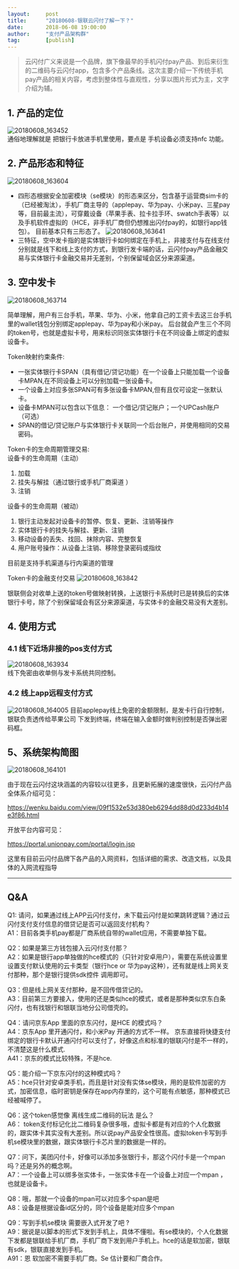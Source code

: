 ```yaml
---                                                                         
layout:     post                                            
title:      "20180608-银联云闪付了解一下？"                                                                           
date:       2018-06-08 19:00:00                                                                           
author:     "支付产品架构群"                                      
tag:		[publish]                                
--- 
```



> 云闪付广义来说是一个品牌，旗下像最早的手机闪付pay产品、到后来衍生的二维码与云闪付app，包含多个产品条线。这次主要介绍一下传统手机pay产品的相关内容，考虑到整体性与直观性，分享以图片形式为主，文字介绍为辅。  

## 1. 产品的定位  

![20180608_163452](http://static.cocolian.org/img/20180608_163452.png)  
通俗地理解就是 把银行卡放进手机里使用，要点是 手机设备必须支持nfc 功能。

## 2. 产品形态和特征

![20180608_163604](http://static.cocolian.org/img/20180608_163604.png)  

- 四形态根据安全加密模块（se模块）的形态来区分，包含基于运营商sim卡的（已经被淘汰），手机厂商主导的（applepay、华为pay、小米pay、三星pay等，目前最主流），可穿戴设备（苹果手表、拉卡拉手环、swatch手表等）以及手机软件虚拟的（HCE，非手机厂商但仍想推出闪付pay的，如银行app钱包）。 目前基本只有三形态了。
![20180608_163641](http://static.cocolian.org/img/20180608_163641.png)  
- 三特征，空中发卡指的是实体银行卡如何绑定在手机上，非接支付与在线支付分别就是线下和线上支付的方式，到银行发卡端的话，云闪付pay产品金融交易与实体银行卡金融交易并无差别，个别保留域会区分来源渠道。

## 3. 空中发卡

![20180608_163714](http://static.cocolian.org/img/20180608_163714.png)

简单理解，用户有三台手机，苹果、华为、小米，他拿自己的工资卡去这三台手机里的wallet钱包分别绑定applepay、华为pay和小米pay。 后台就会产生三个不同的token号，也就是虚拟卡号，用来标识同张实体银行卡在不同设备上绑定的虚拟设备卡。

Token映射约束条件:  
- 一张实体银行卡SPAN（具有借记/贷记功能）在一个设备上只能加载一个设备卡MPAN,在不同设备上可以分别加载一张设备卡。  
- 一个设备上对应多张SPAN可有多张设备卡MPAN,但有且仅可设定一张默认卡。  
- 设备卡MPAN可以包含以下信息： 一个借记/贷记账户；一个UPCash账户（可选） 
- SPAN的借记/贷记账户与实体银行卡关联同一个后台账户，并使用相同的交易密码。

Token卡的生命周期管理交易:  
设备卡的生命周期（主动）  
1. 加载  
2. 挂失与解挂（通过银行或手机厂商渠道  ）
3. 注销   

设备卡的生命周期（被动）  
1. 银行主动发起对设备卡的暂停、恢复、更新、注销等操作    
2. 实体银行卡的挂失与解挂、更新、注销    
3. 移动设备的丢失、找回、抹除内容、完整恢复    
4. 用户账号操作：从设备上注销、移除登录密码或指纹   

目前是支持手机渠道与行内渠道的管理

Token卡的金融支付交易
![20180608_163842](http://static.cocolian.org/img/20180608_163842.png)

银联侧会对收单上送的token号做映射转换，上送银行卡系统时已是转换后的实体银行卡号，除了个别保留域会有区分来源渠道，与实体卡的金融交易没有大差别。

## 4. 使用方式
### 4.1 线下近场非接的pos支付方式  

![20180608_163934](http://static.cocolian.org/img/20180608_163934.png)  
线下免密由收单侧与发卡系统共同控制。

### 4.2 线上app远程支付方式  

![20180608_164005](http://static.cocolian.org/img/20180608_164005.png)
目前applepay线上免密的金额限制，是发卡行自行控制，银联负责透传给苹果公司 下发到终端，终端在输入金额时做判别控制是否弹出密码框。

## 5、系统架构简图

![20180608_164101](http://static.cocolian.org/img/20180608_164101.png)

由于现在云闪付这块涵盖的内容较以往更多，且更新拓展的速度很快，云闪付产品全体系介绍可见：

https://wenku.baidu.com/view/09f1532e53d380eb6294dd88d0d233d4b14e3f86.html

开放平台内容可见：

https://portal.unionpay.com/portal/login.jsp

这里有目前云闪付品牌下各产品的入网资料，包括详细的需求、改造文档，以及具体的入网流程指导

---

## Q&A

Q1: 请问，如果通过线上APP云闪付支付，未下载云闪付是如果跳转逻辑？通过云闪付支付支付信息的借贷记是否可以返回支付机构？   
A1：目前各类手机pay都是厂商系统自带的wallet应用，不需要单独下载。

Q2：如果是第三方钱包接入云闪付支付那？  
A2：如果是银行app单独做的hce模式的（只针对安卓用户），需要在系统设置里设置支付默认使用的云卡类型（银行hce or 华为pay这种），还有就是线上网关支付那种，那个是银行提供sdk控件 调用即可。

Q3：但是线上网关支付那种，是不回传借贷记的。  
A3：目前第三方要接入，使用的还是类似hce的模式，或者是那种类似京东白条闪付，也有找银行和银联当地分公司借壳的。

Q4：请问京东App 里面的京东闪付，是HCE 的模式吗？   
A4：京东App 里开通闪付，和小米Pay 开通的方式不一样。
京东直接将快捷支付绑定的银行卡默认开通闪付可以支付了，好像这点和标准的银联闪付是不一样的，不清楚这是什么模式.  
A41：京东的模式比较特殊，不是hce.

Q5：能介绍一下京东闪付的这种模式吗？  
A5：hce只针对安卓类手机，而且是针对没有实体se模块，用的是软件加密的方式，加密信息，临时密钥是保存在app内存里的，这个可能有点敏感，那种模式已经被喊停了。

Q6：这个token感觉像 离线生成二维码的玩法 是么？  
A6： token支付标记化比二维码复杂很多哦，虚拟卡都是有对应的个人化数据的，跟实体卡其实没有大差别。所以说pay产品安全性很高。虚拟token卡写到手机se模块里的数据，跟实体银行卡芯片里的数据是一样的。

Q7：问下，美团闪付卡，好像可以添加多张银行卡，那这个闪付卡是一个mpan吗？还是另外的概念啊。  
A7：一个设备上可以绑多张实体卡，一张实体卡在一个设备上对应一个mpan ，也就是设备卡。

Q8：哦，那就一个设备的mpan可以对应多个span是吧  
A8：设备是根据设备id区分的，同个设备是能对应多个mpan

Q9：写到手机se模块 需要嵌入式开发了吧 ?  
A9：据说是以脚本的形式下发到手机上，具体不懂啦。有se模块的，个人化数据下发都是银联给手机厂商，手机厂商下发到用户手机上。hce的话是软加密，银联有sdk，银联直接发到手机。  
A91：恩 软加密不需要手机厂商。Se 估计要和厂商合作。